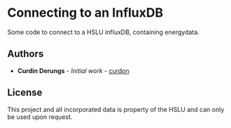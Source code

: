 # Connecting to an InfluxDB

Some code to connect to a HSLU influxDB, containing energydata.

## Authors

* **Curdin Derungs** - *Initial work* - [curdon](https://github.com/curdon)

## License

This project and all incorporated data is property of the HSLU and can only be used upon request.

